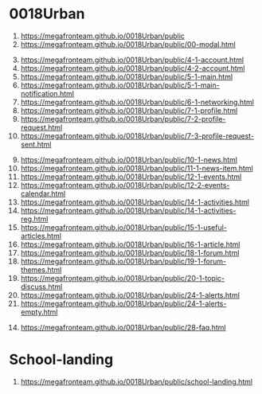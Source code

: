 # 0018Urban
 1. <https://megafronteam.github.io/0018Urban/public>
 2. <https://megafronteam.github.io/0018Urban/public/00-modal.html>
 <!-- 2. <https://megafronteam.github.io/0018Urban/public/2-1-enter.html>
 2. <https://megafronteam.github.io/0018Urban/public/2-2-enter-validated.html>
 2. <https://megafronteam.github.io/0018Urban/public/2-3-enter-pass-recovery.html> -->
 3. <https://megafronteam.github.io/0018Urban/public/4-1-account.html>
 3. <https://megafronteam.github.io/0018Urban/public/4-2-account.html>
 4. <https://megafronteam.github.io/0018Urban/public/5-1-main.html>
 4. <https://megafronteam.github.io/0018Urban/public/5-1-main-notification.html>
 4. <https://megafronteam.github.io/0018Urban/public/6-1-networking.html>
 5. <https://megafronteam.github.io/0018Urban/public/7-1-profile.html>
 6. <https://megafronteam.github.io/0018Urban/public/7-2-profile-request.html>
 7. <https://megafronteam.github.io/0018Urban/public/7-3-profile-request-sent.html>
 <!-- 8. <https://megafronteam.github.io/0018Urban/public/8-1-requests.html> -->
 9. <https://megafronteam.github.io/0018Urban/public/10-1-news.html>
 10. <https://megafronteam.github.io/0018Urban/public/11-1-news-item.html>
 10. <https://megafronteam.github.io/0018Urban/public/12-1-events.html>
 10. <https://megafronteam.github.io/0018Urban/public/12-2-events-calendar.html>
 10. <https://megafronteam.github.io/0018Urban/public/14-1-activities.html>
 10. <https://megafronteam.github.io/0018Urban/public/14-1-activities-reg.html>
 11. <https://megafronteam.github.io/0018Urban/public/15-1-useful-articles.html>
 12. <https://megafronteam.github.io/0018Urban/public/16-1-article.html>
 12. <https://megafronteam.github.io/0018Urban/public/18-1-forum.html>
 12. <https://megafronteam.github.io/0018Urban/public/19-1-forum-themes.html>
 12. <https://megafronteam.github.io/0018Urban/public/20-1-topic-discuss.html>
 12. <https://megafronteam.github.io/0018Urban/public/24-1-alerts.html>
 12. <https://megafronteam.github.io/0018Urban/public/24-1-alerts-empty.html>
 <!-- 13. <https://megafronteam.github.io/0018Urban/public/404.html> -->
 14. <https://megafronteam.github.io/0018Urban/public/28-faq.html>
   
 # School-landing
 1. <https://megafronteam.github.io/0018Urban/public/school-landing.html> 
